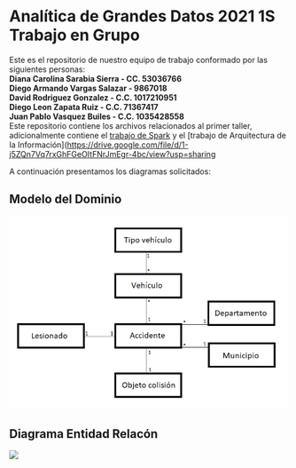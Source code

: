 # Analítica de Grandes Datos 2021 1S Trabajo en Grupo

Este es el repositorio de nuestro equipo de trabajo conformado por las siguientes personas:
<br/>
<strong>Diana Carolina Sarabia Sierra - CC. 53036766
<br/>
Diego Armando Vargas Salazar - 9867018 
<br/>
David Rodriguez Gonzalez - C.C. 1017210951
<br/>
Diego Leon Zapata Ruiz - C.C. 71367417
<br/>
Juan Pablo Vasquez Builes - C.C. 1035428558
</strong>
<br/>
Este repositorio contiene los archivos relacionados al primer taller, adicionalmente contiene el [trabajo de Spark](https://github.com/darmandovargas/agd-2021-1s/tree/main/Trabajo%20-%20An%C3%A1lisis%20e%20Implementaci%C3%B3n%20en%20SparkQL) y el [trabajo de Arquitectura de la Información](https://drive.google.com/file/d/1-j5ZQn7Vq7rxGhFGeOItFNrJmEgr-4bc/view?usp=sharing

A continuación presentamos los diagramas solicitados:

## Modelo del Dominio

![](https://github.com/darmandovargas/agd-2021-1s/blob/main/diagramas/Diagrama%20del%20Dominio.png)

## Diagrama Entidad Relacón
![](https://github.com/darmandovargas/agd-2021-1s/blob/main/diagramas/Diagrama%20Entidad%20Relaci%C3%B3n.png)
